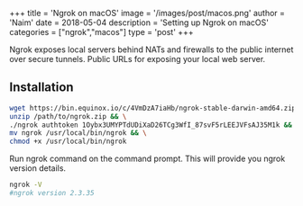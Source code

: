 +++
title = 'Ngrok on macOS'
image = '/images/post/macos.png'
author = 'Naim'
date = 2018-05-04
description = 'Setting up Ngrok on macOS'
categories = ["ngrok","macos"]
type = 'post'
+++


Ngrok exposes local servers behind NATs and firewalls to the public internet over secure tunnels. Public URLs for exposing your local web server.



## Installation

```bash
wget https://bin.equinox.io/c/4VmDzA7iaHb/ngrok-stable-darwin-amd64.zip && \
unzip /path/to/ngrok.zip && \
./ngrok authtoken 1Oybx3UMYPTdUDiXaD26TCg3WfI_87svF5rLEEJVFsAJ35M1k && \
mv ngrok /usr/local/bin/ngrok && \
chmod +x /usr/local/bin/ngrok
```



Run ngrok command on the command prompt. This will provide you ngrok version details.

```bash
ngrok -V
#ngrok version 2.3.35
```

